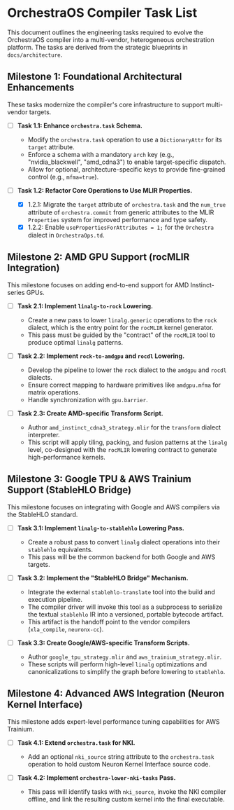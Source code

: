 # OrchestraOS Compiler Task List

This document outlines the engineering tasks required to evolve the OrchestraOS compiler into a multi-vendor, heterogeneous orchestration platform. The tasks are derived from the strategic blueprints in `docs/architecture`.

## Milestone 1: Foundational Architectural Enhancements

These tasks modernize the compiler's core infrastructure to support multi-vendor targets.

-   [ ] **Task 1.1: Enhance `orchestra.task` Schema.**
    -   Modify the `orchestra.task` operation to use a `DictionaryAttr` for its `target` attribute.
    -   Enforce a schema with a mandatory `arch` key (e.g., "nvidia\_blackwell", "amd\_cdna3") to enable target-specific dispatch.
    -   Allow for optional, architecture-specific keys to provide fine-grained control (e.g., `mfma=true`).

-   [ ] **Task 1.2: Refactor Core Operations to Use MLIR Properties.**
    -   [x] 1.2.1: Migrate the `target` attribute of `orchestra.task` and the `num_true` attribute of `orchestra.commit` from generic attributes to the MLIR `Properties` system for improved performance and type safety.
    -   [x] 1.2.2: Enable `usePropertiesForAttributes = 1;` for the `Orchestra` dialect in `OrchestraOps.td`.

## Milestone 2: AMD GPU Support (rocMLIR Integration)

This milestone focuses on adding end-to-end support for AMD Instinct-series GPUs.

-   [ ] **Task 2.1: Implement `linalg-to-rock` Lowering.**
    -   Create a new pass to lower `linalg.generic` operations to the `rock` dialect, which is the entry point for the `rocMLIR` kernel generator.
    -   This pass must be guided by the "contract" of the `rocMLIR` tool to produce optimal `linalg` patterns.

-   [ ] **Task 2.2: Implement `rock-to-amdgpu` and `rocdl` Lowering.**
    -   Develop the pipeline to lower the `rock` dialect to the `amdgpu` and `rocdl` dialects.
    -   Ensure correct mapping to hardware primitives like `amdgpu.mfma` for matrix operations.
    -   Handle synchronization with `gpu.barrier`.

-   [ ] **Task 2.3: Create AMD-specific Transform Script.**
    -   Author `amd_instinct_cdna3_strategy.mlir` for the `transform` dialect interpreter.
    -   This script will apply tiling, packing, and fusion patterns at the `linalg` level, co-designed with the `rocMLIR` lowering contract to generate high-performance kernels.

## Milestone 3: Google TPU & AWS Trainium Support (StableHLO Bridge)

This milestone focuses on integrating with Google and AWS compilers via the StableHLO standard.

-   [ ] **Task 3.1: Implement `linalg-to-stablehlo` Lowering Pass.**
    -   Create a robust pass to convert `linalg` dialect operations into their `stablehlo` equivalents.
    -   This pass will be the common backend for both Google and AWS targets.

-   [ ] **Task 3.2: Implement the "StableHLO Bridge" Mechanism.**
    -   Integrate the external `stablehlo-translate` tool into the build and execution pipeline.
    -   The compiler driver will invoke this tool as a subprocess to serialize the textual `stablehlo` IR into a versioned, portable bytecode artifact.
    -   This artifact is the handoff point to the vendor compilers (`xla_compile`, `neuronx-cc`).

-   [ ] **Task 3.3: Create Google/AWS-specific Transform Scripts.**
    -   Author `google_tpu_strategy.mlir` and `aws_trainium_strategy.mlir`.
    -   These scripts will perform high-level `linalg` optimizations and canonicalizations to simplify the graph before lowering to `stablehlo`.

## Milestone 4: Advanced AWS Integration (Neuron Kernel Interface)

This milestone adds expert-level performance tuning capabilities for AWS Trainium.

-   [ ] **Task 4.1: Extend `orchestra.task` for NKI.**
    -   Add an optional `nki_source` string attribute to the `orchestra.task` operation to hold custom Neuron Kernel Interface source code.

-   [ ] **Task 4.2: Implement `orchestra-lower-nki-tasks` Pass.**
    -   This pass will identify tasks with `nki_source`, invoke the NKI compiler offline, and link the resulting custom kernel into the final executable.

